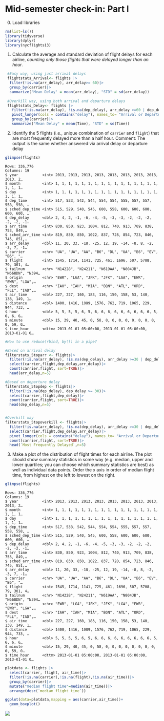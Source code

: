 # Mid-semester check-in: Part I

0.  Load libraries

``` r
rm(list=ls())
library(tidyverse) 
library(dplyr)
library(nycflights13)
```

1.  Calculate the average and standard deviation of flight delays for
    each airline, *counting only those flights that were delayed longer
    than an hour*.

``` r
 #Easy way, using just arrival delays
 flightstats_Arrival<- flights |>
  filter(!is.na(arr_delay), arr_delay>= 60)|>
  group_by(carrier)|>
  summarize("Mean Delay" = mean(arr_delay), "STD" = sd(arr_delay))
  
 #Overkill way, using both arrival and departure delays
 flightstats_Delay<- flights |>
   filter(!is.na(arr_delay), !is.na(dep_delay), arr_delay >=60 | dep_delay >= 60)|>
   pivot_longer(cols = contains("delay"), names_to= "Arrival or Departure", values_to = "Time")|>
   group_by(carrier)|>
   summarize("Mean Delay" = mean(Time), "STD" = sd(Time))
```

2.  Identify the 5 flights (i.e., unique combination of `carrier` and
    `flight`) that are most frequently delayed more than a half hour.
    Comment: The output is the same whether answered via arrival delay
    or departure delay

``` r
glimpse(flights)
```

    Rows: 336,776
    Columns: 19
    $ year           <int> 2013, 2013, 2013, 2013, 2013, 2013, 2013, 2013, 2013, 2…
    $ month          <int> 1, 1, 1, 1, 1, 1, 1, 1, 1, 1, 1, 1, 1, 1, 1, 1, 1, 1, 1…
    $ day            <int> 1, 1, 1, 1, 1, 1, 1, 1, 1, 1, 1, 1, 1, 1, 1, 1, 1, 1, 1…
    $ dep_time       <int> 517, 533, 542, 544, 554, 554, 555, 557, 557, 558, 558, …
    $ sched_dep_time <int> 515, 529, 540, 545, 600, 558, 600, 600, 600, 600, 600, …
    $ dep_delay      <dbl> 2, 4, 2, -1, -6, -4, -5, -3, -3, -2, -2, -2, -2, -2, -1…
    $ arr_time       <int> 830, 850, 923, 1004, 812, 740, 913, 709, 838, 753, 849,…
    $ sched_arr_time <int> 819, 830, 850, 1022, 837, 728, 854, 723, 846, 745, 851,…
    $ arr_delay      <dbl> 11, 20, 33, -18, -25, 12, 19, -14, -8, 8, -2, -3, 7, -1…
    $ carrier        <chr> "UA", "UA", "AA", "B6", "DL", "UA", "B6", "EV", "B6", "…
    $ flight         <int> 1545, 1714, 1141, 725, 461, 1696, 507, 5708, 79, 301, 4…
    $ tailnum        <chr> "N14228", "N24211", "N619AA", "N804JB", "N668DN", "N394…
    $ origin         <chr> "EWR", "LGA", "JFK", "JFK", "LGA", "EWR", "EWR", "LGA",…
    $ dest           <chr> "IAH", "IAH", "MIA", "BQN", "ATL", "ORD", "FLL", "IAD",…
    $ air_time       <dbl> 227, 227, 160, 183, 116, 150, 158, 53, 140, 138, 149, 1…
    $ distance       <dbl> 1400, 1416, 1089, 1576, 762, 719, 1065, 229, 944, 733, …
    $ hour           <dbl> 5, 5, 5, 5, 6, 5, 6, 6, 6, 6, 6, 6, 6, 6, 6, 5, 6, 6, 6…
    $ minute         <dbl> 15, 29, 40, 45, 0, 58, 0, 0, 0, 0, 0, 0, 0, 0, 0, 59, 0…
    $ time_hour      <dttm> 2013-01-01 05:00:00, 2013-01-01 05:00:00, 2013-01-01 0…

``` r
#How to use reduce(rbind, by()) in a pipe?

#Based on arrival delay
filterstats_5toparr <- flights|>
  filter(!is.na(arr_delay), !is.na(dep_delay), arr_delay >=30 | dep_delay >= 30)|>
  select(carrier,flight,dep_delay,arr_delay)|>
  count(carrier,flight, sort=TRUE)|>
  head(arr_delay,n=5)

#Based on departure delay
filterstats_5topdep <- flights|>
  filter(!is.na(dep_delay), dep_delay >= 30)|>
  select(carrier,flight,dep_delay)|>
  count(carrier,flight, sort=TRUE)|>
  head(dep_delay,n=5)


#Overkill way
filterstats_5topoverkill <- flights|>
  filter(!is.na(arr_delay), !is.na(dep_delay), arr_delay >=30 | dep_delay >= 30)|>
  select(carrier,flight,dep_delay,arr_delay)|>
  pivot_longer(cols = contains("delay"), names_to= "Arrival or Departure", values_to = "Time")|>
  count(carrier,flight, sort=TRUE)|>
  head(`Most Frequently Delayed`,n=5)
```

3.  Make a plot of the distribution of flight times for each airline.
    The plot should show summary statistics in some way (e.g. median,
    upper and lower quartiles; you can choose which summary statistics
    are best) as well as individual data points. Order the x axis in
    order of median flight time, from highest on the left to lowest on
    the right.

``` r
glimpse(flights)
```

    Rows: 336,776
    Columns: 19
    $ year           <int> 2013, 2013, 2013, 2013, 2013, 2013, 2013, 2013, 2013, 2…
    $ month          <int> 1, 1, 1, 1, 1, 1, 1, 1, 1, 1, 1, 1, 1, 1, 1, 1, 1, 1, 1…
    $ day            <int> 1, 1, 1, 1, 1, 1, 1, 1, 1, 1, 1, 1, 1, 1, 1, 1, 1, 1, 1…
    $ dep_time       <int> 517, 533, 542, 544, 554, 554, 555, 557, 557, 558, 558, …
    $ sched_dep_time <int> 515, 529, 540, 545, 600, 558, 600, 600, 600, 600, 600, …
    $ dep_delay      <dbl> 2, 4, 2, -1, -6, -4, -5, -3, -3, -2, -2, -2, -2, -2, -1…
    $ arr_time       <int> 830, 850, 923, 1004, 812, 740, 913, 709, 838, 753, 849,…
    $ sched_arr_time <int> 819, 830, 850, 1022, 837, 728, 854, 723, 846, 745, 851,…
    $ arr_delay      <dbl> 11, 20, 33, -18, -25, 12, 19, -14, -8, 8, -2, -3, 7, -1…
    $ carrier        <chr> "UA", "UA", "AA", "B6", "DL", "UA", "B6", "EV", "B6", "…
    $ flight         <int> 1545, 1714, 1141, 725, 461, 1696, 507, 5708, 79, 301, 4…
    $ tailnum        <chr> "N14228", "N24211", "N619AA", "N804JB", "N668DN", "N394…
    $ origin         <chr> "EWR", "LGA", "JFK", "JFK", "LGA", "EWR", "EWR", "LGA",…
    $ dest           <chr> "IAH", "IAH", "MIA", "BQN", "ATL", "ORD", "FLL", "IAD",…
    $ air_time       <dbl> 227, 227, 160, 183, 116, 150, 158, 53, 140, 138, 149, 1…
    $ distance       <dbl> 1400, 1416, 1089, 1576, 762, 719, 1065, 229, 944, 733, …
    $ hour           <dbl> 5, 5, 5, 5, 6, 5, 6, 6, 6, 6, 6, 6, 6, 6, 6, 5, 6, 6, 6…
    $ minute         <dbl> 15, 29, 40, 45, 0, 58, 0, 0, 0, 0, 0, 0, 0, 0, 0, 59, 0…
    $ time_hour      <dttm> 2013-01-01 05:00:00, 2013-01-01 05:00:00, 2013-01-01 0…

``` r
plotdata <- flights |>
  select(carrier, flight, air_time)|>
  filter(!is.na(carrier),!is.na(flight),!is.na(air_time))|>
  group_by(carrier)|>
  mutate("median flight time"=median(air_time))|>
  arrange(desc(`median flight time`))

ggplot(data=plotdata,mapping = aes(carrier,air_time))+
  geom_boxplot()
```

![](mid-semester_check_1_files/figure-commonmark/unnamed-chunk-4-1.png)
